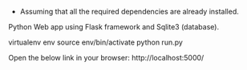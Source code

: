 * Assuming that all the required dependencies are already installed.

Python Web app using Flask framework and Sqlite3 (database).

virtualenv env
source env/bin/activate
python run.py

Open the below link in your browser:
http://localhost:5000/

